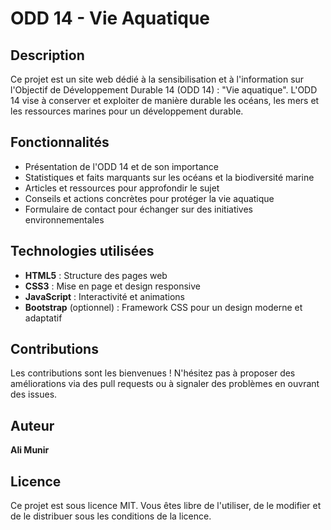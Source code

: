 # ODD 14 - Vie Aquatique

## Description
Ce projet est un site web dédié à la sensibilisation et à l'information sur l'Objectif de Développement Durable 14 (ODD 14) : "Vie aquatique". L'ODD 14 vise à conserver et exploiter de manière durable les océans, les mers et les ressources marines pour un développement durable.

## Fonctionnalités
- Présentation de l'ODD 14 et de son importance
- Statistiques et faits marquants sur les océans et la biodiversité marine
- Articles et ressources pour approfondir le sujet
- Conseils et actions concrètes pour protéger la vie aquatique
- Formulaire de contact pour échanger sur des initiatives environnementales

## Technologies utilisées
- **HTML5** : Structure des pages web
- **CSS3** : Mise en page et design responsive
- **JavaScript** : Interactivité et animations
- **Bootstrap** (optionnel) : Framework CSS pour un design moderne et adaptatif

## Contributions
Les contributions sont les bienvenues ! N'hésitez pas à proposer des améliorations via des pull requests ou à signaler des problèmes en ouvrant des issues.

## Auteur
**Ali Munir**

## Licence
Ce projet est sous licence MIT. Vous êtes libre de l'utiliser, de le modifier et de le distribuer sous les conditions de la licence.

